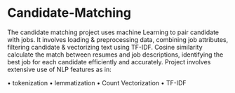 # Candidate-Matching
The candidate matching project uses machine Learning to pair candidate with jobs. It involves loading &amp; preprocessing data, combining job attributes, filtering candidate &amp; vectorizing text using TF-IDF. Cosine similarity calculate the match between resumes and job descriptions, identifying the best job for each candidate efficiently and accurately.
Project involves extensive use of NLP features as in:

•	tokenization
•	lemmatization 
•	Count Vectorization
•	TF-IDF
